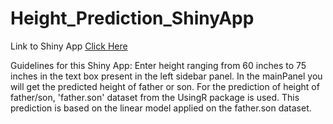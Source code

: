 # Height_Prediction_ShinyApp


Link to Shiny App [Click Here](https://sanketachari.shinyapps.io/Height_Prediction/)


Guidelines for this Shiny App:
Enter height ranging from 60 inches to 75 inches in the text box present in the left sidebar panel. In the mainPanel you will get the predicted height of father or son.
For the prediction of height of father/son, 'father.son' dataset from the UsingR package is used.
This prediction is based on the linear model applied on the father.son dataset.
